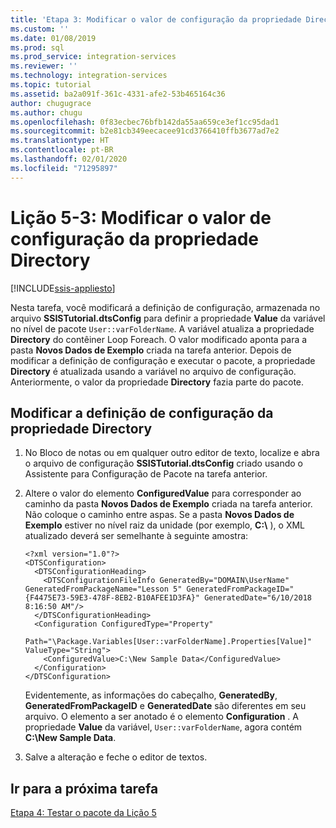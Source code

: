 ```yaml
---
title: 'Etapa 3: Modificar o valor de configuração da propriedade Directory | Microsoft Docs'
ms.custom: ''
ms.date: 01/08/2019
ms.prod: sql
ms.prod_service: integration-services
ms.reviewer: ''
ms.technology: integration-services
ms.topic: tutorial
ms.assetid: ba2a091f-361c-4331-afe2-53b465164c36
author: chugugrace
ms.author: chugu
ms.openlocfilehash: 0f83ecbec76bfb142da55aa659ce3ef1cc95dad1
ms.sourcegitcommit: b2e81cb349eecacee91cd3766410ffb3677ad7e2
ms.translationtype: HT
ms.contentlocale: pt-BR
ms.lasthandoff: 02/01/2020
ms.locfileid: "71295897"
---
```

# <a name="lesson-5-3-modify-the-directory-property-configuration-value"></a>Lição 5-3: Modificar o valor de configuração da propriedade Directory

[!INCLUDE[ssis-appliesto](../includes/ssis-appliesto-ssvrpluslinux-asdb-asdw-xxx.md)]



Nesta tarefa, você modificará a definição de configuração, armazenada no arquivo **SSISTutorial.dtsConfig** para definir a propriedade **Value** da variável no nível de pacote `User::varFolderName`. A variável atualiza a propriedade **Directory** do contêiner Loop Foreach. O valor modificado aponta para a pasta **Novos Dados de Exemplo** criada na tarefa anterior. Depois de modificar a definição de configuração e executar o pacote, a propriedade **Directory** é atualizada usando a variável no arquivo de configuração. Anteriormente, o valor da propriedade **Directory** fazia parte do pacote.  
  
## <a name="modify-the-configuration-setting-of-the-directory-property"></a>Modificar a definição de configuração da propriedade Directory  
  
1.  No Bloco de notas ou em qualquer outro editor de texto, localize e abra o arquivo de configuração **SSISTutorial.dtsConfig** criado usando o Assistente para Configuração de Pacote na tarefa anterior.  
  
2.  Altere o valor do elemento **ConfiguredValue** para corresponder ao caminho da pasta **Novos Dados de Exemplo** criada na tarefa anterior. Não coloque o caminho entre aspas. Se a pasta **Novos Dados de Exemplo** estiver no nível raiz da unidade (por exemplo, **C:\\** ), o XML atualizado deverá ser semelhante à seguinte amostra:  
  
    ```
    <?xml version="1.0"?>
    <DTSConfiguration>
      <DTSConfigurationHeading>
        <DTSConfigurationFileInfo GeneratedBy="DOMAIN\UserName" GeneratedFromPackageName="Lesson 5" GeneratedFromPackageID="{F4475E73-59E3-478F-8EB2-B10AFEE1D3FA}" GeneratedDate="6/10/2018 8:16:50 AM"/>
      </DTSConfigurationHeading>
      <Configuration ConfiguredType="Property" 
          Path="\Package.Variables[User::varFolderName].Properties[Value]" ValueType="String">
        <ConfiguredValue>C:\New Sample Data</ConfiguredValue>
      </Configuration>
    </DTSConfiguration>  
    ```

    Evidentemente, as informações do cabeçalho, **GeneratedBy**, **GeneratedFromPackageID** e **GeneratedDate** são diferentes em seu arquivo. O elemento a ser anotado é o elemento **Configuration** . A propriedade **Value** da variável, `User::varFolderName`, agora contém **C:\New Sample Data**.  
  
3.  Salve a alteração e feche o editor de textos.  
  
## <a name="go-to-next-task"></a>Ir para a próxima tarefa  
[Etapa 4: Testar o pacote da Lição 5](../integration-services/lesson-5-4-testing-the-lesson-5-tutorial-package.md)  
  
  
  
